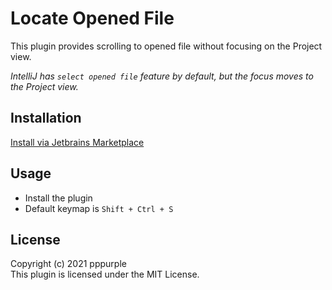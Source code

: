 Locate Opened File
===
This plugin provides scrolling to opened file without focusing on the Project view.  
  
*IntelliJ has `select opened file` feature by default, but the focus moves to the Project view.*  

## Installation
[Install via Jetbrains Marketplace](https://plugins.jetbrains.com/plugin/17309)

## Usage
- Install the plugin
- Default keymap is `Shift + Ctrl + S`
  
## License
Copyright (c) 2021 pppurple  
This plugin is licensed under the MIT License.  
